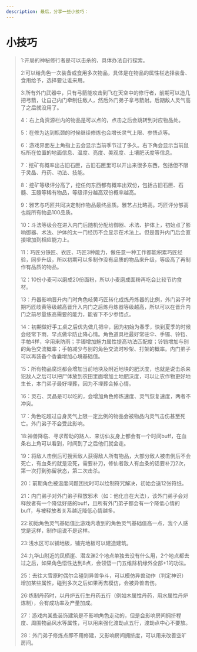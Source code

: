 ```yaml
---
description: 最后，分享一些小技巧：
---
```


# 小技巧

> 1:开局的神秘修行者是可以击杀的，具体办法自行探索。 
>
> 2:可以给角色一次装备或食用多次物品，具体是在物品的属性栏选择装备、食用给予，选择要让谁来用。 
>
> 3:所有外门武器中，只有弓箭能攻击到飞在天空中的修行者，前期可以造几把弓箭，让自己内门牵制住敌人，然后外门弟子拿弓箭射。后期敌人灵气高了之后就没用了。 
>
> 4：右上角资源栏内的物品是可以点的，点击之后会跳转到对应物品处。 
>
> 5：在修为达到瓶颈的时候继续修炼也会增长灵气上限、参悟点等。 
>
> 6：游戏界面左上角指上去会显示当前季节过了多久。右下角会显示当前鼠标所在位置的地面信息、温度、亮度、美观度、土壤肥沃度等信息。 
>
> 7：挖矿有概率出古旧石匣，古旧石匣里可以开出来很多东西，包括但不限于灵晶、丹药、功法、技能。 
>
> 8：挖矿等级评分高了，挖任何东西都有概率出双份，包括古旧石匣、石髓、玉髓等稀有物品，等级评分越高双份概率越高。
>
> 9：雅艺与巧匠共同决定制作物品最终品质。雅艺占比略高。巧匠评分够高也能所有物品100品质。 
>
> 10：斗法等级会在进入内门后随机分配给御器、术法、护体上，初始点了影响御器、术法、护体的太一门经历不会显示在术法上。但是晋升内门后会直接增加到相应能力上。 
>
> 11：巧匠分铁匠、衣匠、巧匠3种能力，做任意一种工作都能积累巧匠经验，同步升级，所以初期可以多制作没有品质的物品来升级，等级高了再制作有品质的物品。 
>
> 12：10份小麦可以磨成20份面粉，所以小麦磨成面粉再吃会比较节约食材。 
>
> 13：丹器影响晋升内门时角色岐黄巧匠转化成炼丹炼器的比例，外门弟子时期巧匠岐黄等级越高晋升入内门之后炼丹炼器等级越高，所以可以在晋升内门之前尽量练高需要的能力，能省下不少参悟点。
>
> 14：初期做好手工桌之后优先做几把伞，因为初始为春季，快到夏季的时候会经常下雨，早点做伞防止降心情。角色道具栏最好常驻伞、手镯、铃铛、手帕4样，伞用来防雨；手镯增加魅力属性提高功法匹配度；铃铛增加与别的角色交流概率；手帕减少与别的角色交流时吵架、打架的概率。内门弟子可以再装备个香囊增加心境基础值。
>
> 15：所有物品腐烂都会增加当前地块及附近地块的肥沃度，也就是说击杀来犯敌人之后可以把尸体放到农田里面增加土地肥沃度，可以让农作物更好地生长，本门弟子最好埋葬，因为不埋葬会掉心情。 
>
> 16：灵石、灵晶是可以吃的，会增加角色修炼速度、灵气恢复速度，两者不冲突。 
>
> 17：角色吃超过自身灵气上限一定比例的物品会被物品内灵气击伤甚至死亡。外门弟子不会受此影响。 
>
> 18:神兽降临、寻求帮助的路人、来访仙友身上都会有一个时间buff，在血条右上角可以看到，时间到了之后他们就会走。 
>
> 19：将敌人击倒后可搜索敌人获得敌人所有物品，大部分敌人被击倒后不会死亡，有血条的就是没死，需要补刀，修仙者敌人有血条的话要补刀2次，第一次打到弥留状态，第二次击杀。 
>
> 20：前期角色被温度问题困扰时可以绘制符咒解决，初始会送12张符纸。 
>
> 21：内门弟子对外门弟子释放邪术（如：他化自在大法），该外门弟子会对释放者有一个降低好感的buff，且所有外门弟子都会有一个降低心情的buff，与被释放者关系越近降低心情越多。 
>
> 22:初始角色灵气基础值比游戏内收到的角色灵气基础值高一点，我个人感觉是这样，制作组说不是这样。 
>
> 23:浅水区可以铺地板，铺完地板可以建造建筑。 
>
> 24:九华山附近的凤栖崖、潜龙渊2个地点单独去没有什么用，2个地点都去过之后，如果角色悟性达到8点，会领悟一门五维除机缘外全部+1的功法。 
>
> 25：去往大雪原时偶尔会碰到异兽争斗，可以模仿异兽动作（判定神识）增加某些属性，碰到多次之后如果再去模仿，会被异兽击伤。 
>
> 26:炼制丹药时，以丹炉五行生丹药五行（例如木属性丹药，用水属性丹炉炼制），会有成功率及产量加成。 
>
> 27：游戏内某些装饰建筑是不影响角色走动的，但是会影响房间拥挤程度、周围物品风水等属性，可以用来强化渡劫点五行，渡劫点中心不要放。 
>
> 28：外门弟子修炼点即不用修建，又影响房间拥挤度，可以用来改善空旷房间。

